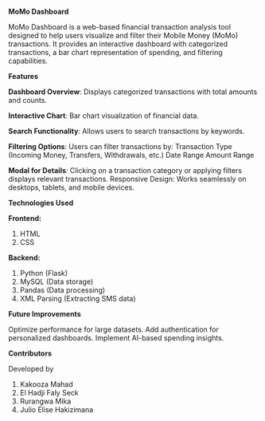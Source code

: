 **MoMo Dashboard**

MoMo Dashboard is a web-based financial transaction analysis tool designed to help users visualize and filter their Mobile Money (MoMo) transactions. It provides an interactive dashboard with categorized transactions, a bar chart representation of spending, and filtering capabilities.

**Features**

**Dashboard Overview**: Displays categorized transactions with total amounts and counts.

**Interactive Chart**: Bar chart visualization of financial data.

**Search Functionality**: Allows users to search transactions by keywords.

**Filtering Options**: Users can filter transactions by:
Transaction Type (Incoming Money, Transfers, Withdrawals, etc.)
Date Range
Amount Range

**Modal for Details**: Clicking on a transaction category or applying filters displays relevant transactions.
Responsive Design: Works seamlessly on desktops, tablets, and mobile devices.

**Technologies Used**

**Frontend:**
1. HTML
2. CSS

**Backend:**
1. Python (Flask)
2. MySQL (Data storage)
3. Pandas (Data processing)
4. XML Parsing (Extracting SMS data)

**Future Improvements**

Optimize performance for large datasets.
Add authentication for personalized dashboards.
Implement AI-based spending insights.

**Contributors**

Developed by
1. Kakooza Mahad 
2. El Hadji Faly Seck 
3. Rurangwa Mika
4. Julio Elise Hakizimana
